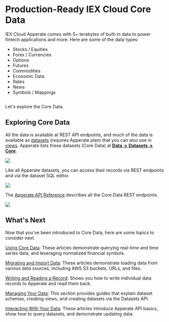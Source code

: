 # Production-Ready IEX Cloud Core Data

IEX Cloud Apperate comes with 5+ terabytes of built-in data to power fintech applications and more. Here are some of the data types:

- Stocks / Equities
- Forex / Currencies
- Options
- Futures
- Commodities
- Economic Data
- Rates
- News
- Symbols / Mappings

```{important} We are in the process of migrating legacy IEX Cloud Core Data to IEX Cloud Core Datasets in Apperate. IEX Cloud's API reference is currently split between Apperate's [API Reference](https://iexcloud.io/docs/) and the [Legacy API Reference](https://iexcloud.io/docs/api/). If the [API Reference](https://iexcloud.io/docs/) doesn't list the data you want, please check the [Legacy API Reference](https://iexcloud.io/docs/api/).
```

Let's explore the Core Data.

## Exploring Core Data

All the data is available at REST API endpoints, and much of the data is available as [datasets](../reference/glossary.md#dataset) (requires Apperate plan) that you can also use in [views](../managing-your-data/creating-and-managing-views.md). Apperate lists these datasets (Core Data) at [**Data &rarr; Datasets &rarr; Core**](https://iexcloud.io/console/datasets/core).

![](./production-ready-core-data/core-datasets.png)

Like all Apperate datasets, you can access their records via REST endpoints and via the dataset SQL editor.

![](./production-ready-core-data/query-in-sql-editor.png)

The [Apperate API Reference](https://iexcloud.io/docs/) describes all the Core Data REST endpoints.

![](./production-ready-core-data/core-data-api-endpoints.png)

## What's Next

Now that you've been introduced to Core Data, here are some topics to consider next.

[Using Core Data](../using-core-data.md): These articles demonstrate querying real-time and time series data, and leveraging normalized financial symbols. 

[Migrating and Import Data](../migrating-and-importing-data.md): These articles demonstrate loading data from various data sources, including AWS S3 buckets, URLs, and files.

[Writing and Reading a Record](../getting-started/write-and-read-a-record.md): Shows you how to write individual data records to Apperate and read them back.

[Managing Your Data](../managing-your-data.md): This section provides guides that explain dataset schemas, creating views, and creating datasets via the Datasets API.

[Interacting With Your Data](../interacting-with-your-data.md): These articles introduce Apperate API basics, show how to query datasets, and demonstrate updating data.

```{note} IEX Cloud documentation for the legacy plan subscribers is at <https://iexcloud.io/docs/api/>.
```